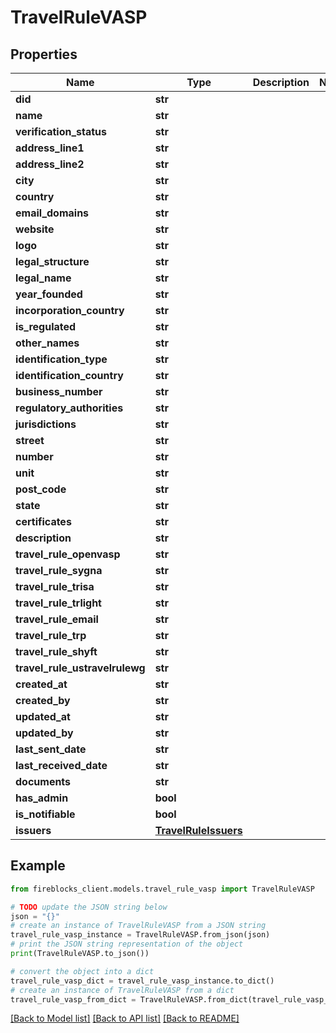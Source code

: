 # TravelRuleVASP


## Properties

Name | Type | Description | Notes
------------ | ------------- | ------------- | -------------
**did** | **str** |  | 
**name** | **str** |  | 
**verification_status** | **str** |  | 
**address_line1** | **str** |  | 
**address_line2** | **str** |  | 
**city** | **str** |  | 
**country** | **str** |  | 
**email_domains** | **str** |  | 
**website** | **str** |  | 
**logo** | **str** |  | 
**legal_structure** | **str** |  | 
**legal_name** | **str** |  | 
**year_founded** | **str** |  | 
**incorporation_country** | **str** |  | 
**is_regulated** | **str** |  | 
**other_names** | **str** |  | 
**identification_type** | **str** |  | 
**identification_country** | **str** |  | 
**business_number** | **str** |  | 
**regulatory_authorities** | **str** |  | 
**jurisdictions** | **str** |  | 
**street** | **str** |  | 
**number** | **str** |  | 
**unit** | **str** |  | 
**post_code** | **str** |  | 
**state** | **str** |  | 
**certificates** | **str** |  | 
**description** | **str** |  | 
**travel_rule_openvasp** | **str** |  | 
**travel_rule_sygna** | **str** |  | 
**travel_rule_trisa** | **str** |  | 
**travel_rule_trlight** | **str** |  | 
**travel_rule_email** | **str** |  | 
**travel_rule_trp** | **str** |  | 
**travel_rule_shyft** | **str** |  | 
**travel_rule_ustravelrulewg** | **str** |  | 
**created_at** | **str** |  | 
**created_by** | **str** |  | 
**updated_at** | **str** |  | 
**updated_by** | **str** |  | 
**last_sent_date** | **str** |  | 
**last_received_date** | **str** |  | 
**documents** | **str** |  | 
**has_admin** | **bool** |  | 
**is_notifiable** | **bool** |  | 
**issuers** | [**TravelRuleIssuers**](TravelRuleIssuers.md) |  | 

## Example

```python
from fireblocks_client.models.travel_rule_vasp import TravelRuleVASP

# TODO update the JSON string below
json = "{}"
# create an instance of TravelRuleVASP from a JSON string
travel_rule_vasp_instance = TravelRuleVASP.from_json(json)
# print the JSON string representation of the object
print(TravelRuleVASP.to_json())

# convert the object into a dict
travel_rule_vasp_dict = travel_rule_vasp_instance.to_dict()
# create an instance of TravelRuleVASP from a dict
travel_rule_vasp_from_dict = TravelRuleVASP.from_dict(travel_rule_vasp_dict)
```
[[Back to Model list]](../README.md#documentation-for-models) [[Back to API list]](../README.md#documentation-for-api-endpoints) [[Back to README]](../README.md)


